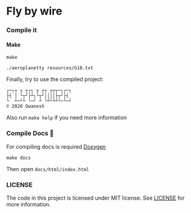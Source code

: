 # Fly by wire 
### Compile it
#### Make
```shell
make
```
```shell
./aeroplanetty resources/G18.txt
```

Finally, try to use the compiled project:
```
┌─┐┬ ┬ ┬┌┐ ┬ ┬┬ ┬┬┬─┐┌─┐
├┤ │ └┬┘├┴┐└┬┘││││├┬┘├┤ 
└  ┴─┘┴ └─┘ ┴ └┴┘┴┴└─└─┘
© 2020 Owanesh
```
Also run `make help` if you need more information 

### Compile Docs 📃
For compiling docs is required [Doxygen](https://github.com/doxygen/doxygen)

```shell
make docs
```
Then open `docs/html/index.html`



### LICENSE
The code in this project is licensed under MIT license. See [LICENSE](https://github.com/Owanesh/unifi-fbw777/blob/master/LICENSE) for more information.